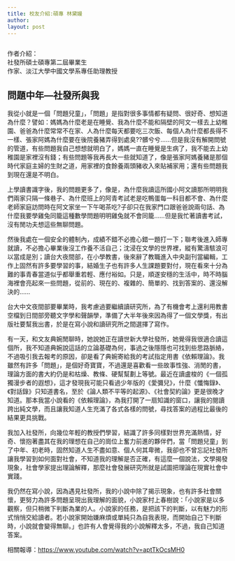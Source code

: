 ```yaml
---
title: 校友介紹:碩專 林黛嫚
author: 
layout: post
---
```


<span class="image right"><img src="{{ 'assets/images/alumni/lin01.jpg' | relative_url }}" alt="" /></span>

作者介紹：    
社發所碩士碩專第二屆畢業生   
作家、淡江大學中國文學系專任助理教授

## 問題中年—社發所與我

我從小就是一個「問題兒童」，「問題」是指對很多事情都有疑問、很好奇、想知道為什麼？譬如：媽媽為什麼老是在睡覺、我為什麼不能和隔壁的阿文一樣去上幼稚園、爸爸為什麼常常不在家、人為什麼每天都要吃三次飯、每個人為什麼都長得不一樣、張家阿媽為什麼要在後院養豬弄得到處臭??髒兮兮……但是我沒有解開問號的管道，有些問題我自己想想就明白了，媽媽一直在睡覺是生病了，我不能去上幼稚園是家裡沒有錢；有些問題等我再長大一些就知道了，像是張家阿媽養豬是那個時代家庭主婦的生財之道，用家裡的食餘養兩頭豬收入來貼補家用；還有些問題我到現在還是不明白。

上學讀書識字後，我的問題更多了，像是，為什麼我讀這所國小阿文讀那所明明我們兩家只隔一條巷子、為什麼班上的阿青考試老是吃鴨蛋每一科目都不會、為什麼老師家庭訪問時在阿文家坐一下午喝茶吃?子卻只在我家門口跟爸爸說兩句話、為什麼我要學雞兔同籠這種數學問題明明雞兔就不會同籠……但是我忙著讀書考試，沒有閒功夫想這些無聊問題。

然後我處在一個安全的體制內，成績不錯不必擔心錯一題打一下；聯考後進入師專就讀，不必擔心畢業後沒工作養不活自己；沈浸在文學的世界裡，縱有驚濤駭浪可以當成是別；讀台大夜間部，在小學教書，後來辭了教職進入中央副刊當編輯，工作上固然有許多要學習的事，結婚生子也有許多人生課題要對付，現在看來十分為難的事青春當道似乎都舉重若輕、應付裕如。只是，順遂安穩的生活中，時不時腦海裡會亮起來一些問題，從前的、現在的、複雜的、簡單的、找到答案的、還沒解決的…… 

台大中文夜間部要畢業時，我考慮過要繼續讀研究所，為了有機會考上還利用教書空檔到日間部旁聽文字學和聲韻學，準備了大半年後來因為得了一個文學獎，有出版社要幫我出書，於是在寫小說和讀研究所之間選擇了寫作。 

有一天，和文友典婉閒聊時，她說她正在讀世新大學社發所，她覺得我很適合讀這個所，我不知道典婉說這話的立論基礎為何，事過之後隱隱也可找到些思路脈絡，不過吸引我去報考的原因，卻是看了典婉寄給我的考試指定用書《依賴理論》。我雖然有許多「問題」，是個好奇寶寶，不過還是喜歡看一些故事性強、消閒的書，理論方面的書大約仍是和枯燥、教條、硬幫幫劃上等號。最近在讀盧梭的《一個孤獨漫步者的遐想》，這才發現我可能只看過少年版的《愛彌兒》，什麼《懺悔錄》、《對話錄》只知道書名，至於《論人類不平等的起源》、《社會契約論》更是很晚才知道。那本我當小說看的《依賴理論》，為我打開了一扇知識的窗口，讓我的閱讀跨出純文學，而且讓我知道人生充滿了各式各樣的問號，尋找答案的過程比最後的結果更具挑戰。 

我加入社發所，向幾位年輕的教授們學習，結識了許多同樣對世界充滿熱情，好奇、懷抱著盡其在我的理想在自己的崗位上奮力前進的夥伴們，當「問題兒童」到了中年、初老時，固然知道人生不盡如意、個人何其卑微，我卻也不曾忘記社發所讓我學習到如何面對社會，不知道我的理解是否正確，有這麼一個說法，文學揭發現象，社會學家提出理論解釋，那麼社會發展研究所就是試圖把理論在現實社會中實踐。 

我仍然在寫小說，因為遇見社發所，我的小說中除了揭示現象，也有許多社會關懷，更努力為許多問題呈現出我理解的面貌，小說家村上春樹說：「小說家是以多觀察，但只稍微下判斷為業的人。小說家的任務，是把該下的判斷，以有魅力的形式悄悄交給讀者。若小說家開始嫌麻煩或單純只為自我表現，而開始自己下判斷時，小說就會變得無聊。」也許有人會覺得我的小說解釋太多，不過，我自己知道答案。

相關報導：https://www.youtube.com/watch?v=aptTkOcsMH0